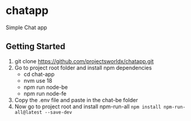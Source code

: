 # chatapp
Simple Chat app


## Getting Started
1. git clone https://github.com/projectsworldx/chatapp.git
2. Go to project root folder and install npm dependencies
    - cd chat-app
    - nvm use 18
    - npm run node-be
    - npm run node-fe
3. Copy the .env file and paste in the chat-be folder
4. Now go to project root  and install npm-run-all
    `npm install npm-run-all@latest --save-dev`
